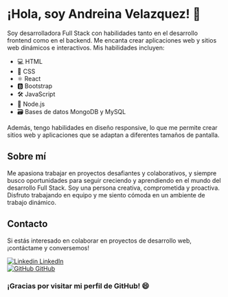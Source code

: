 # **¡Hola, soy Andreina Velazquez!** 👋

Soy desarrolladora Full Stack con habilidades tanto en el desarrollo frontend como en el backend. Me encanta crear aplicaciones web y sitios web dinámicos e interactivos. Mis habilidades incluyen:

- 💻 HTML
- 🎨 CSS
- ⚛️ React
- 🅱️ Bootstrap
- 🛠️ JavaScript
- 🚀 Node.js
- 🗃️ Bases de datos MongoDB y MySQL

Además, tengo habilidades en diseño responsive, lo que me permite crear sitios web y aplicaciones que se adaptan a diferentes tamaños de pantalla.

## Sobre mí

Me apasiona trabajar en proyectos desafiantes y colaborativos, y siempre busco oportunidades para seguir creciendo y aprendiendo en el mundo del desarrollo Full Stack. Soy una persona creativa, comprometida y proactiva. Disfruto trabajando en equipo y me siento cómoda en un ambiente de trabajo dinámico.

## Contacto

Si estás interesado en colaborar en proyectos de desarrollo web, ¡contáctame y conversemos!

[![Linkedin](https://i.stack.imgur.com/gVE0j.png) LinkedIn](https://www.linkedin.com/in/andreinavelazquez/)  
[![GitHub](https://i.stack.imgur.com/tskMh.png) GitHub](https://github.com/andreinavlqz/) 

### ¡Gracias por visitar mi perfil de GitHub! 😄
